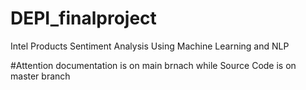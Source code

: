 # DEPI_finalproject
Intel Products Sentiment Analysis Using Machine Learning and NLP

#Attention 
documentation is on main brnach
while Source Code is on master branch
